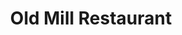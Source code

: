 ---
title: "Old Mill Restaurant"
address: "14 Temple Bar, Dublin city centre, Co. Dublin, Dublin 2"
tel: "+353 (0)16 71 9262"
county: "Dublin"
category: "French Restaurants"
type: "Content"
lat: "53.34564971923828"
lng: "-6.263004779815674"
---